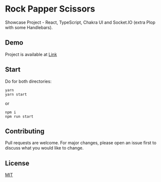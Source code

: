 # Rock Papper Scissors

Showcase Project - React, TypeScript, Chakra UI and Socket.IO (extra Plop with some Handlebars).

## Demo

Project is available at [Link](https://rock-paper-scissors-lilac.vercel.app/)

## Start

Do for both directories:

```
yarn
yarn start
```

or

```
npm i
npm run start
```

## Contributing

Pull requests are welcome. For major changes, please open an issue first to discuss what you would like to change.

## License

[MIT](https://choosealicense.com/licenses/mit/)
